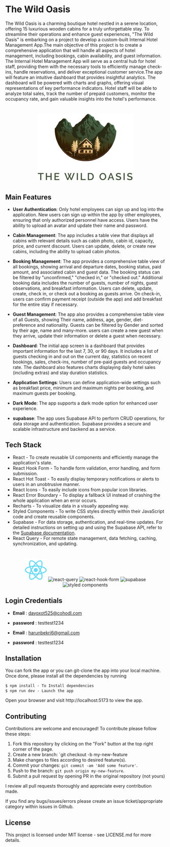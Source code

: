 # The Wild Oasis

<p text-align = "justify">
The Wild Oasis is a charming boutique hotel nestled in a serene location, offering 15 luxurious wooden cabins for a truly unforgettable stay.
To streamline their operations and enhance guest experiences, "The Wild Oasis" is embarking on a project to develop a custom-built Internal Hotel Management App.The main objective of this project is to create a comprehensive application that will handle all aspects of hotel management, including bookings, cabin availability, and guest information. The Internal Hotel Management App will serve as a central hub for hotel staff, providing them with the necessary tools to efficiently manage check-ins, handle reservations, and deliver exceptional customer service.The app will feature an intuitive dashboard that provides insightful analytics. The dashboard will be powered with charts and graphs, offering visual representations of key performance indicators. Hotel staff will be able to analyze total sales, track the number of prepaid customers, monitor the occupancy rate, and gain valuable insights into the hotel's performance.
</p>


<h1 align="center">
    <img src="public/logo-light.png"/>
</h1>

## Main Features

- **User Authentication**: Only hotel employees can sign up and log into the application. New users can sign up within the app by other employees, ensuring that only authorized personnel have access. Users have the ability to upload an avatar and update their name and password.

- **Cabin Management**: The app includes a table view that displays all cabins with relevant details such as cabin photo, cabin id, capacity, price, and current discount. Users can update, delete, or create new cabins, including the ability to upload cabin photos.

- **Booking Management**: The app provides a comprehensive table view of all bookings, showing arrival and departure dates, booking status, paid amount, and associated cabin and guest data. The booking status can be filtered by "unconfirmed," "checked in," or "checked out." Additional booking data includes the number of guests, number of nights, guest observations, and breakfast information. Users can delete, update, create, check in, or check out a booking as guests arrive. On check-in, users can confirm payment receipt (outside the app) and add breakfast for the entire stay if necessary.

- **Guest Management**: The app also provides a comprehensive table view of all Guests, showing Their name, address, age, gender, diet-preference and nationality. Guests can be filtered by Gender and sorted by their age, name and many-more. users can create a new guest when they arrive, update their information or delete a guest when necessary.

- **Dashboard**: The initial app screen is a dashboard that provides important information for the last 7, 30, or 90 days. It includes a list of guests checking in and out on the current day, statistics on recent bookings, sales, check-ins, number of pre-paid guests and occupancy rate. The dashboard also features charts displaying daily hotel sales (including extras) and stay duration statistics.

- **Application Settings**: Users can define application-wide settings such as breakfast price, minimum and maximum nights per booking, and maximum guests per booking.

-  **Dark Mode**: The app supports a dark mode option for enhanced user experience.

- **supabase**: The app uses Supabase API to perform CRUD operations, for data storage and authentication. Supabase provides a secure and scalable infrastructure and backend as a service.

## Tech Stack

* React - To create reusable UI components and efficiently manage the application's state.
* React Hook Form - To handle form validation, error handling, and form submission.
* React Hot Toast - To easily display temporary notifications or alerts to users in an unobtrusive manner.
* React Icons -  To easily include icons from popular icon libraries.
* React Error Boundary - To display a fallback UI instead of crashing the whole application when an error occurs.
* Recharts - To visualize data in a visually appealing way.
* Styled Components - To write CSS styles directly within their JavaScript code and create reusable components.
* Supabase - For data storage, authentication, and real-time updates. For detailed instructions on setting up and using the Supabase API, refer to the [Supabase documentation](https://supabase.io/docs).
* React Query - For remote state management, data fetching, caching, synchronization, and updating.


<p align="center" style="margin-top: 40px;">
    <img src="https://github.com/devicons/devicon/blob/master/icons/react/react-original.svg" alt="react"  width="70" height="70"/>
    <img src="https://seeklogo.com/images/R/react-query-logo-1340EA4CE9-seeklogo.com.png" alt="react-query"  width="70" height="70"/>
    <img src ="https://react-hook-form.com/images/logo/react-hook-form-logo-only.png" alt="react-hook-form"  width="70" height="70"/>
    <img src="https://seeklogo.com/images/S/supabase-logo-DCC676FFE2-seeklogo.com.png" alt="supabase" width="70" height="70"/>
    <img src="https://cdn.worldvectorlogo.com/logos/styled-components-1.svg" alt="styled components" width="70" height="70"/>
</p>


## Login Credentials

- **Email** : dayoxot525@cohodl.com
- **password** :  testtest1234

- **Email** : harunbekri6@gmail.com
- **password** :  testtest1234

## Installation
You can fork the app or you can git-clone the app into your local machine. Once done, please install all the
dependencies by running

```
$ npm install - To Install dependencies 
$ npm run dev - Launch the app
```
Open your browser and visit http://localhost:5173 to view the app.

## Contributing 

Contributions are welcome and encouraged! To contribute please follow these steps:

1. Fork this repository by clicking on the "Fork" button at the top right corner of the page.
2. Create a new branch: `git checkout -b my-new-feature
3. Make changes to files according to desired feature(s).
4. Commit your changes: `git commit -am 'Add some feature'`.
5. Push to the branch: `git push origin my-new-feature`.
6. Submit a pull request by opening PR in the original repository (not yours)

I review all pull requests thoroughly and appreciate every contribution made.


If you find any bugs/issues/errors please create an issue ticket/appropriate category within issues in Github.


## License

This project is licensed under MIT license - see LICENSE.md for more details.
